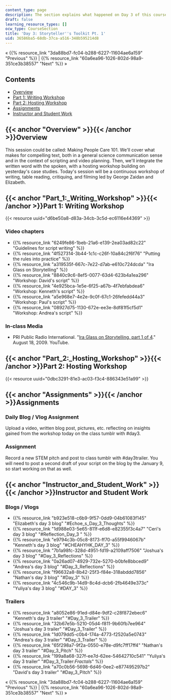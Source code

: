 ```yaml
---
content_type: page
description: The section explains what happened on Day 3 of this course.
draft: false
learning_resource_types: []
ocw_type: CourseSection
title: 'Day 3: Storyteller''s Toolkit Pt. 1'
uid: 36586ba5-68db-37ca-a516-348b595214d8
---
```

« {{% resource_link "3da88bd7-fc04-b288-6227-11604ae6a159" "Previous" %}} | {{% resource_link "60a6ea96-1026-802d-98a9-351ce3b38557" "Next" %}} »

## Contents

- [Overview](#Overview)
- [Part 1: Writing Workshop](#Part_1:_Writing_Workshop)
- [Part 2: Hosting Workshop](#Part_2:_Hosting_Workshop)
- [Assignments](#Assignments)
- [Instructor and Student Work](#Instructor_and_Student_Work)

## {{< anchor "Overview" >}}{{< /anchor >}}Overview

This session could be called: Making People Care 101. We'll cover what makes for compelling text, both in a general science communication sense and in the context of scripting and video planning. Then, we'll integrate the written word with the spoken, with a hosting workshop building on yesterday's case studies. Today's session will be a continuous workshop of writing, table reading, critiquing, and filming led by George Zaidan and Elizabeth.

## {{< anchor "Part_1:_Writing_Workshop" >}}{{< /anchor >}}Part 1: Writing Workshop

{{< resource uuid="d6be50a8-d83a-34cb-3c5d-ec6116e44369" >}}

### Video chapters

- {{% resource_link "6249fe86-1beb-21a6-e139-2ea03ad82c22" "Guidelines for script writing" %}}
- {{% resource_link "4f527314-3b44-1c1c-c26f-10a84c2f6f76" "Putting the rules into practice" %}}
- {{% resource_link "a319535f-667c-7e22-d7ab-e610c724dcda" "Ira Glass on Storytelling" %}}
- {{% resource_link "8840c9c6-8ef5-0077-63d4-623b4a1ea296" "Workshop: David's script" %}}
- {{% resource_link "4e925bca-1e5e-6f25-a67b-4f7ebfabdea6" "Workshop: Kenneth's script" %}}
- {{% resource_link "a5e968e7-4e2e-9c0f-67c1-26fefedd44a3" "Workshop: Paul's script" %}}
- {{% resource_link "08927d75-1130-672e-ee3e-8df81f5cf5d1" "Workshop: Andrea's script" %}}

### In-class Media

- PRI Public Radio International. "[Ira Glass on Storytelling, part 1 of 4](https://www.youtube.com/watch?v=5pFI9UuC_fc)." August 18, 2009. YouTube.

## {{< anchor "Part_2:_Hosting_Workshop" >}}{{< /anchor >}}Part 2: Hosting Workshop

{{< resource uuid="0dbc3291-81e3-ac03-f3c4-886343e51a99" >}}

## {{< anchor "Assignments" >}}{{< /anchor >}}Assignments

### Daily Blog / Vlog Assignment

Upload a video, written blog post, pictures, etc. reflecting on insights gained from the workshop today on the class tumblr with #day3.

### Assignment

Record a new STEM pitch and post to class tumblr with #day3trailer. You will need to post a second draft of your script on the blog by the January 9, so start working on that as well.

## {{< anchor "Instructor_and_Student_Work" >}}{{< /anchor >}}Instructor and Student Work

### Blogs / Vlogs

- {{% resource_link "b923e518-c6b9-9f57-0dd9-04b61083f145" "Elizabeth's day 3 blog" "#Echoe_s_Day_3_Thoughts" %}}
- {{% resource_link "1d988e03-5e65-811f-e6d8-e82355f3c4a7" "Ceri's day 3 blog" "#Reflection_Day_3 " %}}
- {{% resource_link "e9794c3b-05c8-8173-ff70-a55f9946067b" "Kenneth's day 3 blog" "#CHEAHYHK_DAY_3" %}}
- {{% resource_link "7b1a98fc-328d-4951-fd19-a2109aff7506" "Joshua's day 3 blog" "#Day_3_Reflections" %}}
- {{% resource_link "0a26ad07-4929-732e-5270-b0bfe8bbced9" "Andrea's day 3 blog" "#Day_3_Reflections" %}}
- {{% resource_link "f96632a8-8b42-25f3-f84e-318abddd7856" "Nathan's day 3 blog" "#Day_3" %}}
- {{% resource_link "4c546c9b-14d9-8c4d-dcb6-2fb4649e373c" "Yuliya's day 3 blog" "#DAY_3" %}}

### Trailers

- {{% resource_link "a8052e86-91ed-d84e-9df2-c28f872ebec6" "Kenneth's day 3 trailer" "#Day_3_Trailer" %}}
- {{% resource_link "32b67e5b-5210-05d4-f811-9b60fb7ee964" "Joshua's day 3 trailer" "#Day_3_Trailer" %}}
- {{% resource_link "1d079dd5-c0b4-174a-4773-f2520a5e0743" "Andrea's day 3 trailer" "#Day_3_Trailer" %}}
- {{% resource_link "65f298a7-9f2a-0550-e78e-d9fc7ff17ff4" "Nathan's day 3 trailer" "#Day_3_Pitch" %}}
- {{% resource_link "199a8a68-327f-ee7d-62ee-54642710c541" "Yuliya's day 3 trailer" "#Day_3_Trailer:_Fractals_" %}}
- {{% resource_link "a70c0b56-5698-6d46-0ee2-e877495297b2" "David's day 3 trailer" "#Day_3_Pitch" %}}

« {{% resource_link "3da88bd7-fc04-b288-6227-11604ae6a159" "Previous" %}} | {{% resource_link "60a6ea96-1026-802d-98a9-351ce3b38557" "Next" %}} »